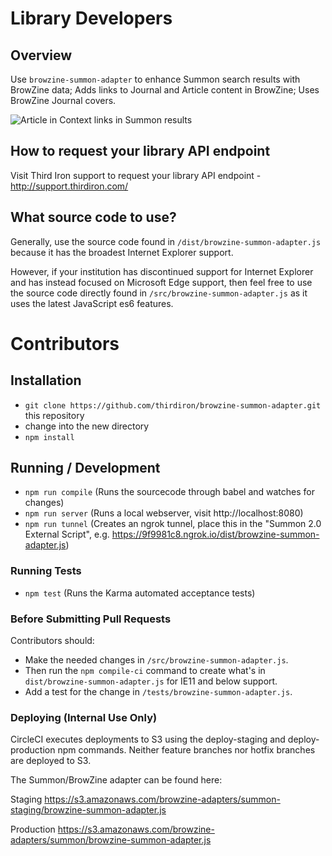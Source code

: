 # Library Developers

## Overview
Use `browzine-summon-adapter` to enhance Summon search results with BrowZine data; Adds links to Journal and Article content in BrowZine; Uses BrowZine Journal covers.

![Article in Context links in Summon results](https://i.imgur.com/B34LEec.png "Article in Context links in Summon results")

## How to request your library API endpoint
Visit Third Iron support to request your library API endpoint - http://support.thirdiron.com/

## What source code to use?
Generally, use the source code found in `/dist/browzine-summon-adapter.js` because it has the broadest Internet Explorer support.

However, if your institution has discontinued support for Internet Explorer and has instead focused on Microsoft Edge support, then feel free to use the source code directly found in `/src/browzine-summon-adapter.js` as it uses the latest JavaScript es6 features.


# Contributors

## Installation

* `git clone https://github.com/thirdiron/browzine-summon-adapter.git` this repository
* change into the new directory
* `npm install`

## Running / Development

* `npm run compile` (Runs the sourcecode through babel and watches for changes)
* `npm run server` (Runs a local webserver, visit http://localhost:8080)
* `npm run tunnel` (Creates an ngrok tunnel, place this in the "Summon 2.0 External Script", e.g. https://9f9981c8.ngrok.io/dist/browzine-summon-adapter.js)

### Running Tests

* `npm test` (Runs the Karma automated acceptance tests)

### Before Submitting Pull Requests

Contributors should:

- Make the needed changes in `/src/browzine-summon-adapter.js`.
- Then run the `npm compile-ci` command to create what's in `dist/browzine-summon-adapter.js` for IE11 and below support.
- Add a test for the change in `/tests/browzine-summon-adapter.js`.

### Deploying (Internal Use Only)

CircleCI executes deployments to S3 using the deploy-staging and deploy-production npm commands. Neither feature branches nor hotfix branches are deployed to S3.

The Summon/BrowZine adapter can be found here:

Staging
https://s3.amazonaws.com/browzine-adapters/summon-staging/browzine-summon-adapter.js

Production
https://s3.amazonaws.com/browzine-adapters/summon/browzine-summon-adapter.js
